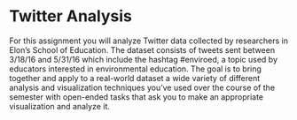 # Twitter Analysis
 For this assignment you will analyze Twitter data collected by researchers in Elon’s School of Education. The dataset consists of tweets sent between 3/18/16 and 5/31/16 which include the hashtag #enviroed, a topic used by educators interested in environmental education. The goal is to bring together and apply to a real-world dataset a wide variety of different analysis and visualization techniques you’ve used over the course of the semester with open-ended tasks that ask you to make an appropriate visualization and analyze it.

